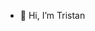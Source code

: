 - 👋 Hi, I’m Tristan


<!---
Triistan/Triistan is a ✨ special ✨ repository because its `README.md` (this file) appears on your GitHub profile.
You can click the Preview link to take a look at your changes.
--->
